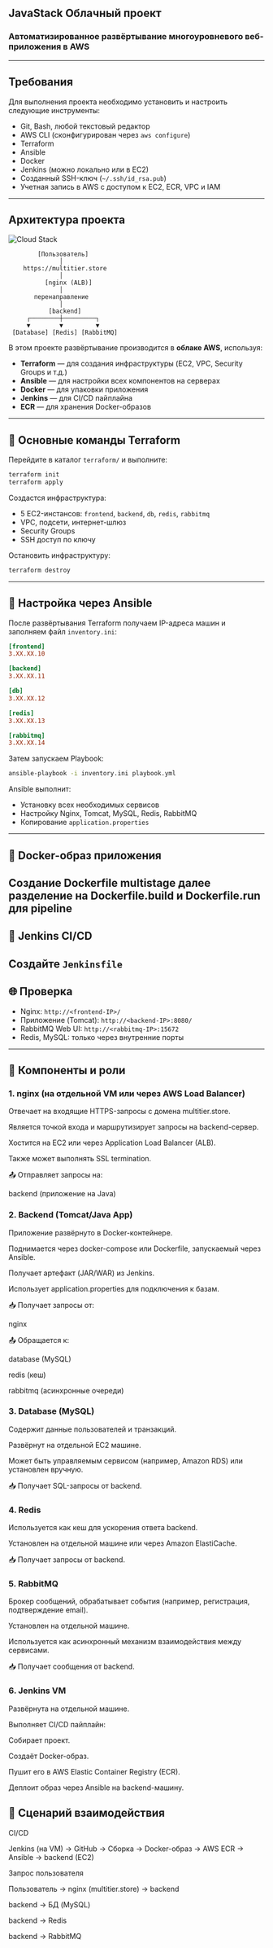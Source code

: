 ## JavaStack Облачный проект

### Автоматизированное развёртывание многоуровневого веб-приложения в AWS

---

## Требования

Для выполнения проекта необходимо установить и настроить следующие инструменты:

* Git, Bash, любой текстовый редактор
* AWS CLI (сконфигурирован через `aws configure`)
* Terraform
* Ansible
* Docker
* Jenkins (можно локально или в EC2)
* Созданный SSH-ключ (`~/.ssh/id_rsa.pub`)
* Учетная запись в AWS с доступом к EC2, ECR, VPC и IAM

---

## Архитектура проекта

![Cloud Stack](aws-architecture.png)

            [Пользователь]
                  │
        https://multitier.store
                  │
              [nginx (ALB)]
                  │
           перенаправление
                  │
               [backend]
         ┌────────┼─────────┐
         ▼        ▼         ▼
     [Database] [Redis] [RabbitMQ]


В этом проекте развёртывание производится в **облаке AWS**, используя:

* **Terraform** — для создания инфраструктуры (EC2, VPC, Security Groups и т.д.)
* **Ansible** — для настройки всех компонентов на серверах
* **Docker** — для упаковки приложения
* **Jenkins** — для CI/CD пайплайна
* **ECR** — для хранения Docker-образов

---

## 🔑 Основные команды Terraform

Перейдите в каталог `terraform/` и выполните:

```bash
terraform init
terraform apply
```

Создастся инфраструктура:

* 5 EC2-инстансов: `frontend`, `backend`, `db`, `redis`, `rabbitmq`
* VPC, подсети, интернет-шлюз
* Security Groups
* SSH доступ по ключу

Остановить инфраструктуру:

```bash
terraform destroy
```
---
## 📂 Настройка через Ansible

После развёртывания Terraform получаем IP-адреса машин и заполняем файл `inventory.ini`:

```ini
[frontend]
3.XX.XX.10

[backend]
3.XX.XX.11

[db]
3.XX.XX.12

[redis]
3.XX.XX.13

[rabbitmq]
3.XX.XX.14
```
Затем запускаем Playbook:

```bash
ansible-playbook -i inventory.ini playbook.yml
```
Ansible выполнит:

* Установку всех необходимых сервисов
* Настройку Nginx, Tomcat, MySQL, Redis, RabbitMQ
* Копирование `application.properties`
---
## 🐳 Docker-образ приложения

Создание Dockerfile multistage
далее разделение на Dockerfile.build и Dockerfile.run 
для pipeline
---
## 🔁 Jenkins CI/CD

Создайте `Jenkinsfile`
---
## 🌐 Проверка

* Nginx: `http://<frontend-IP>/`
* Приложение (Tomcat): `http://<backend-IP>:8080/`
* RabbitMQ Web UI: `http://<rabbitmq-IP>:15672`
* Redis, MySQL: только через внутренние порты
---

## 🧩 Компоненты и роли
### 1. nginx (на отдельной VM или через AWS Load Balancer)
Отвечает на входящие HTTPS-запросы с домена multitier.store.

Является точкой входа и маршрутизирует запросы на backend-сервер.

Хостится на EC2 или через Application Load Balancer (ALB).

Также может выполнять SSL termination.

📤 Отправляет запросы на:

backend (приложение на Java)

### 2. Backend (Tomcat/Java App)
Приложение развёрнуто в Docker-контейнере.

Поднимается через docker-compose или Dockerfile, запускаемый через Ansible.

Получает артефакт (JAR/WAR) из Jenkins.

Использует application.properties для подключения к базам.

📥 Получает запросы от:

nginx

📤 Обращается к:

database (MySQL)

redis (кеш)

rabbitmq (асинхронные очереди)

### 3. Database (MySQL)
Содержит данные пользователей и транзакций.

Развёрнут на отдельной EC2 машине.

Может быть управляемым сервисом (например, Amazon RDS) или установлен вручную.

📥 Получает SQL-запросы от backend.

### 4. Redis
Используется как кеш для ускорения ответа backend.

Установлен на отдельной машине или через Amazon ElastiCache.

📥 Получает запросы от backend.

### 5. RabbitMQ
Брокер сообщений, обрабатывает события (например, регистрация, подтверждение email).

Установлен на отдельной машине.

Используется как асинхронный механизм взаимодействия между сервисами.

📥 Получает сообщения от backend.

### 6. Jenkins VM
Развёрнута на отдельной машине.

Выполняет CI/CD пайплайн:

Собирает проект.

Создаёт Docker-образ.

Пушит его в AWS Elastic Container Registry (ECR).

Деплоит образ через Ansible на backend-машину.

## 🔁 Сценарий взаимодействия
CI/CD

Jenkins (на VM) → GitHub → Сборка → Docker-образ → AWS ECR → Ansible → backend (EC2)

Запрос пользователя

Пользователь → nginx (multitier.store) → backend

backend → БД (MySQL)

backend → Redis

backend → RabbitMQ

